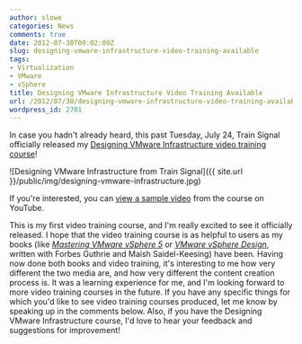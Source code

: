 ```yaml
---
author: slowe
categories: News
comments: true
date: 2012-07-30T09:02:09Z
slug: designing-vmware-infrastructure-video-training-available
tags:
- Virtualization
- VMware
- vSphere
title: Designing VMware Infrastructure Video Training Available
url: /2012/07/30/designing-vmware-infrastructure-video-training-available/
wordpress_id: 2701
---
```


In case you hadn't already heard, this past Tuesday, July 24, Train Signal officially released my [Designing VMware Infrastructure video training course](http://www.trainsignal.com/Designing-VMware-Infrastructure.aspx)!

![Designing VMware Infrastructure from Train Signal]({{ site.url }}/public/img/designing-vmware-infrastructure.jpg)

If you're interested, you can [view a sample video](http://www.youtube.com/watch?v=ESF6-t3D_iQ&feature=plcp) from the course on YouTube.

This is my first video training course, and I'm really excited to see it officially released. I hope that the video training course is as helpful to users as my books (like [_Mastering VMware vSphere 5_](http://www.amazon.com/Mastering-VMware-vSphere-Scott-Lowe/dp/0470890800/ref=sr_1_1?ie=UTF8&qid=1343598584&sr=8-1&keywords=mastering+vmware+vSphere+5) or [_VMware vSphere Design_](http://www.amazon.com/VMware-vSphere-Design-Forbes-Guthrie/dp/0470922028/ref=sr_1_1?ie=UTF8&qid=1343598617&sr=8-1&keywords=vmware+vSphere+design), written with Forbes Guthrie and Maish Saidel-Keesing) have been. Having now done both books and video training, it's interesting to me how very different the two media are, and how very different the content creation process is. It was a learning experience for me, and I'm looking forward to more video training courses in the future. If you have any specific things for which you'd like to see video training courses produced, let me know by speaking up in the comments below. Also, if you have the Designing VMware Infrastructure course, I'd love to hear your feedback and suggestions for improvement!
